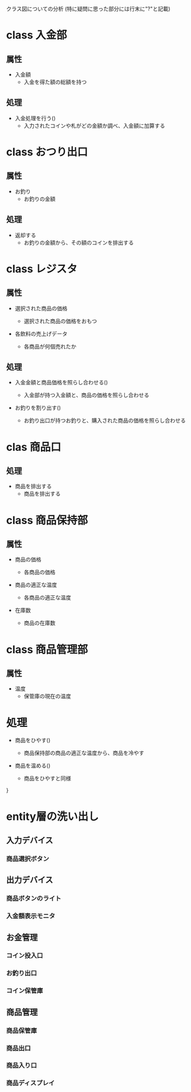 クラス図についての分析
(特に疑問に思った部分には行末に"?"と記載)

# class 入金部

## 属性

- 入金額
  - 入金を得た額の総額を持つ

## 処理

- 入金処理を行う()
  - 入力されたコインや札がどの金額か調べ、入金額に加算する


# class おつり出口

## 属性

- お釣り
  - お釣りの金額

## 処理

- 返却する
  - お釣りの金額から、その額のコインを排出する

# class レジスタ

## 属性

- 選択された商品の価格
  - 選択された商品の価格をおもつ

- 各飲料の売上げデータ
  - 各商品が何個売れたか

## 処理

- 入金金額と商品価格を照らし合わせる()
  - 入金部が持つ入金額と、商品の価格を照らし合わせる

- お釣りを割り出す()
  - お釣り出口が持つお釣りと、購入された商品の価格を照らし合わせる

# clas 商品口

## 処理

- 商品を排出する
  - 商品を排出する


# class 商品保持部

## 属性

- 商品の価格
  - 各商品の価格

- 商品の適正な温度
  - 各商品の適正な温度

- 在庫数
  - 商品の在庫数

# class 商品管理部

## 属性

- 温度
  - 保管庫の現在の温度

# 処理

- 商品をひやす()
  - 商品保持部の商品の適正な温度から、商品を冷やす

- 商品を温める()
  - 商品をひやすと同様


} 


# entity層の洗い出し

## 入力デバイス

### 商品選択ボタン

## 出力デバイス

### 商品ボタンのライト
### 入金額表示モニタ

## お金管理

### コイン投入口
### お釣り出口
### コイン保管庫

## 商品管理

### 商品保管庫
### 商品出口
### 商品入り口
### 商品ディスプレイ
